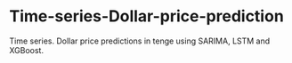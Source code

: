 # Time-series-Dollar-price-prediction
Time series. Dollar price predictions in tenge using SARIMA, LSTM and XGBoost.
